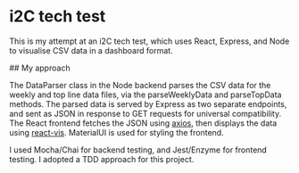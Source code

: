 # i2C tech test

This is my attempt at an i2C tech test, which uses React, Express, and Node to visualise CSV data in a dashboard format.

## My approach

The DataParser class in the Node backend parses the CSV data for the weekly and top line data files, via the parseWeeklyData and parseTopData methods. The parsed data is served by Express as two separate endpoints, and sent as JSON in response to GET requests for universal compatibility. The React frontend fetches the JSON using [axios](https://www.npmjs.com/package/axios), then displays the data using [react-vis](https://uber.github.io/react-vis/). MaterialUI is used for styling the frontend.

I used Mocha/Chai for backend testing, and Jest/Enzyme for frontend testing. I adopted a TDD approach for this project.

